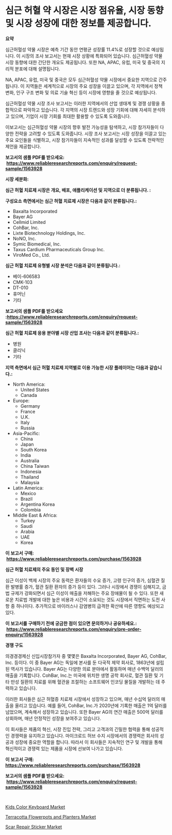 <p><h1>심근 허혈 약 시장은 시장 점유율, 시장 동향 및 시장 성장에 대한 정보를 제공합니다.</h1></p><p><strong>요약</strong></p>
<p><p>심근허혈성 약물 시장은 예측 기간 동안 연평균 성장률 11.4%로 성장할 것으로 예상됩니다. 이 시장의 조사 보고서는 현재 시장 상황에 특화되어 있습니다. 심근허혈성 약물 시장 동향에 대한 간단한 개요도 제공됩니다. 또한 NA, APAC, 유럽, 미국 및 중국의 지리적 분포에 대해 설명됩니다.</p><p>NA, APAC, 유럽, 미국 및 중국은 모두 심근허혈성 약물 시장에서 중요한 지역으로 간주됩니다. 이 지역들은 세계적으로 시장의 주요 성장을 이끌고 있으며, 각 지역에서 정책 변화, 인구 구조 변화 및 의료 기술 혁신 등이 시장에 영향을 줄 것으로 예상됩니다.</p><p>심근허혈성 약물 시장 조사 보고서는 이러한 지역에서의 산업 생태계 및 경쟁 상황을 종합적으로 파악하고 있습니다. 각 지역의 시장 트렌드와 성장 기회에 대해 자세히 분석하고 있으며, 기업이 시장 기회를 최대한 활용할 수 있도록 도와줍니다.</p><p>이보고서는 심근허혈성 약물 시장의 향후 발전 가능성을 탐색하고, 시장 참가자들이 다양한 전략을 고려할 수 있도록 도와줍니다. 시장 조사 보고서는 시장 성장을 이끌고 있는 주요 요인들을 식별하고, 시장 참가자들이 지속적인 성과를 달성할 수 있도록 전략적인 제언을 제공합니다.</p></p>
<p><strong>보고서의 샘플 PDF를 받으세요: &nbsp;<a href="https://www.reliableresearchreports.com/enquiry/request-sample/1563928">https://www.reliableresearchreports.com/enquiry/request-sample/1563928</a></strong></p>
<p><strong>시장 세분화:</strong></p>
<p><strong> 심근 허혈 치료제 시장은 개요, 배포, 애플리케이션 및 지역으로 더 분류됩니다. :</strong></p>
<p><strong>구성요소 측면에서는 심근 허혈 치료제 시장은 다음과 같이 분류됩니다.:</strong></p>
<p><ul><li>Baxalta Incorporated</li><li>Bayer AG</li><li>Cellmid Limited</li><li>CohBar, Inc.</li><li>Lixte Biotechnology Holdings, Inc.</li><li>NoNO, Inc.</li><li>Symic Biomedical, Inc.</li><li>Taxus Cardium Pharmaceuticals Group Inc.</li><li>ViroMed Co., Ltd.</li></ul></p>
<p><strong> 심근 허혈 치료제 유형별 시장 분석은 다음과 같이 분류됩니다.:</strong></p>
<p><ul><li>베이-606583</li><li>CMK-103</li><li>DT-010</li><li>휴머닌</li><li>기타</li></ul></p>
<p><strong>보고서의 샘플 PDF를 받으세요 :<a href="https://www.reliableresearchreports.com/enquiry/request-sample/1563928">https://www.reliableresearchreports.com/enquiry/request-sample/1563928</a></strong></p>
<p><strong> 심근 허혈 치료제 응용 분야별 시장 산업 조사는 다음과 같이 분류됩니다.:</strong></p>
<p><ul><li>병원</li><li>클리닉</li><li>기타</li></ul></p>
<p><strong>지역 측면에서 심근 허혈 치료제 지역별로 이용 가능한 시장 플레이어는 다음과 같습니다.:</strong></p>
<p><ul>
    <li>
        North America:
        <ul>
            <li>United States</li>
            <li>Canada</li>
        </ul>
    </li>
    <li>
        Europe:
        <ul>
            <li>Germany</li>
            <li>France</li>
            <li>U.K.</li>
            <li>Italy</li>
            <li>Russia</li>
        </ul>
    </li>
    <li>
        Asia-Pacific:
        <ul>
            <li>China</li>
            <li>Japan</li>
            <li>South Korea</li>
            <li>India</li>
            <li>Australia</li>
            <li>China Taiwan</li>
            <li>Indonesia</li>
            <li>Thailand</li>
            <li>Malaysia</li>
        </ul>
    </li>
    <li>
        Latin America:
        <ul>
            <li>Mexico</li>
            <li>Brazil</li>
            <li>Argentina Korea</li>
            <li>Colombia</li>
        </ul>
    </li>
    <li>
        Middle East & Africa:
        <ul>
            <li>Turkey</li>
            <li>Saudi</li>
            <li>Arabia</li>
            <li>UAE</li>
            <li>Korea</li>
        </ul>
    </li>
    </ul></p>
<p><strong>이 보고서 구매: &nbsp;<a href="https://www.reliableresearchreports.com/purchase/1563928">https://www.reliableresearchreports.com/purchase/1563928</a></strong></p>
<p><strong>심근 허혈 치료제의 주요 동인 및 장벽 시장</strong></p>
<p><p>심근 이성이 백제 시장의 주요 동력은 환자들의 수요 증가, 고령 인구의 증가, 심혈관 질환 발병률 증가, 혈관 질환 환자의 증가 등이 있다. 그러나 시장에서 경쟁이 심해지고, 금법 규제가 강화되면서 심근 이성이 매출을 저해하는 주요 장애물이 될 수 있다. 또한 새로운 치료법 개발에 대한 높은 비용과 시간이 소요되는 것도 시장에서 직면하는 도전 사항 중 하나이다. 추가적으로 바이러스나 감염병의 급격한 확산에 따른 영향도 예상되고 있다.</p></p>
<p><strong>이 보고서를 구매하기 전에 궁금한 점이 있으면 문의하거나 공유하세요.: &nbsp;<a href="https://www.reliableresearchreports.com/enquiry/pre-order-enquiry/1563928">https://www.reliableresearchreports.com/enquiry/pre-order-enquiry/1563928</a></strong></p>
<p><strong>경쟁 구도</strong></p>
<p><p>의경경경제신 신입시장참가자 중 몇몇은 Baxalta Incorporated, Bayer AG, CohBar, Inc. 등이다. 이 중 Bayer AG는 독일에 본사를 둔 다국적 제약 회사로, 1863년에 설립된 역사가 있습니다. Bayer AG는 다양한 의료 분야에서 활동하며 매년 수백억 달러의 매출을 기록합니다. CohBar, Inc.는 미국에 위치한 생명 공학 회사로, 혈관 질환 및 기타 만성 질환의 치료를 위해 혈관을 조절하는 소프트웨어 인코딩 물질을 개발하는 데 주력하고 있습니다.</p><p>이러한 회사들은 심근 허혈증 치료제 시장에서 성장하고 있으며, 매년 수십억 달러의 매출을 올리고 있습니다. 예를 들어, CohBar, Inc.가 2020년에 기록한 매출은 1억 달러를 넘었으며, 계속해서 성장하고 있습니다. 또한 Bayer AG의 연간 매출은 500억 달러를 상회하며, 매년 안정적인 성장을 보여주고 있습니다.</p><p>이 회사들은 제품의 혁신, 시장 진입 전략, 그리고 고객과의 긴밀한 협력을 통해 성공적인 경쟁력을 유지하고 있습니다. 마이크로드 허브 수지 시장에서의 경쟁력은 회사의 성공과 성장에 중요한 역할을 합니다. 따라서 이 회사들은 지속적인 연구 및 개발을 통해 혁신적이고 경쟁력 있는 제품을 시장에 선보여 나가고 있습니다.</p></p>
<p><strong>이 보고서 구매: &nbsp; <a href="https://www.reliableresearchreports.com/purchase/1563928">https://www.reliableresearchreports.com/purchase/1563928</a></strong></p>
<p><strong>보고서의 샘플 PDF를 받으세요: &nbsp;<a href="https://www.reliableresearchreports.com/enquiry/request-sample/1563928">https://www.reliableresearchreports.com/enquiry/request-sample/1563928</a></strong><strong></strong></p>
<p>&nbsp;</p>
<p><p><a href="https://github.com/redneck06/Market-Research-Report-List-2/blob/main/kids-color-keyboard-market.md">Kids Color Keyboard Market</a></p><p><a href="https://github.com/mauripalmi/Market-Research-Report-List-2/blob/main/terracotta-flowerpots-and-planters-market.md">Terracotta Flowerpots and Planters Market</a></p><p><a href="https://github.com/nicoletavirag/Market-Research-Report-List-2/blob/main/scar-repair-sticker-market.md">Scar Repair Sticker Market</a></p></p>